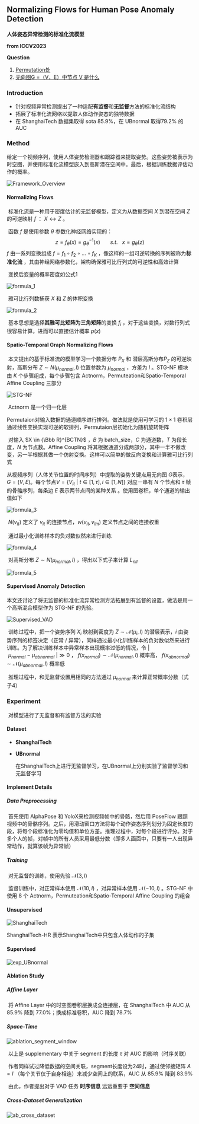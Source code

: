 ## Normalizing Flows for Human Pose Anomaly Detection

**人体姿态异常检测的标准化流模型**

**from ICCV2023**



**Question**

1. [Permutation处](#ques1)
2. [无向图G =（V，E）中节点 V 是什么](#ques2)



### Introduction

- 针对视频异常检测提出了一种适配**有监督**和**无监督**方法的标准化流结构
- 拓展了标准化流网络以提取人体动作姿态的独特数据
- 在 ShanghaiTech 数据集取得 sota 85.9%，在 UBnormal 取得79.2% 的AUC



### Method

​		给定一个视频序列，使用人体姿势检测器和跟踪器来提取姿势。这些姿势被表示为时空图，并使用标准化流模型嵌入到高斯潜在空间中。最后，根据训练数据评估动作的概率。

![Framework_Overview](assets/framework_overview.png)

#### Normalizing Flows

​		标准化流是一种用于密度估计的无监督模型，定义为从数据空间 $X$ 到潜在空间 $Z$ 的可逆映射 $f$ ： $X \leftrightarrow Z$ 。

​		函数 $f$ 是使用参数 $\theta$ 参数化神经网络实现的：
$$
z = f_{\theta}(x)=g^{-1}_{\theta}(x) \ \ \ \ \ \ \ s.t. \ \ \ x=g_{\theta}(z)
$$
​		$f$ 由一系列变换组成 $f = f_1 \circ f_2 \circ \ldots \circ f_K$ ，像这样的一组可逆转换的序列被称为**标准化流** ，其由神经网络参数化，架构确保雅可比行列式的可逆性和高效计算

​		变换后变量的概率密度如公式1

![formula_1](assets/formula_1.png)

​		雅可比行列数捕获 $X$ 和 $Z$ 的体积变换

![formula_2](assets/formula_2.png)

​		基本思想是选择**其雅可比矩阵为三角矩阵**的变换 $f_i$ ，对于这些变换，对数行列式很容易计算，进而可以直接估计概率 $p(x)$

#### Spatio-Temporal Graph Normalizing Flows

​		本文提出的基于标准流的模型学习一个数据分布 $P_X$ 和 潜层高斯分布$P_Z$ 的可逆映射，高斯分布 $Z \sim N(\mu_{normal}, I)$ 位置参数为 $\mu_{normal}$ ，方差为 $I$ 。STG-NF 模块由 $K$ 个步骤组成，每个步骤包含 Actnorm，Permuteation和Spatio-Temporal Affine Coupling 三部分

![STG-NF](assets/STG-NF_Block.png)

​		Actnorm 是一个归一化层

​		<span id="ques1"> Permutaion对输入数据的通道顺序进行排列。做法就是使用可学习的 $1 \times 1$ 卷积层通过线性变换实现可逆的软排列，Permutaion层初始化为随机旋转矩阵 </span>

​		  对输入 $X \in {\Bbb R}^{BCTN}$ ，$B$ 为 batch_size，$C$ 为通道数，$T$ 为段长度，$N$  为节点数。Affine Coupling 将其根据通道分成两部分，其中一半不做改变，另一半根据其做一个仿射变换。这样可以简单的做反向变换和计算雅可比行列式



​		<span id="ques2">从视频序列（人体关节位置的时间序列）中提取的姿势关键点用无向图 $G$表示，$G = (V,E)$。每个节点$V = \{V_{it} \ | \ t \in [1, \tau],i \in [1, N] \}$ 对应一串有 $N$ 个节点和 $\tau$ 帧的骨骼序列，每条边 $E$ 表示两节点间的某种关系</span> 。使用图卷积，单个通道的输出值如下

![formula_3](assets/formula_3.png)

​		$N(v_{it})$ 定义了 $v_{it}$ 的连接节点，$w(v_{it}, v_{lm})$ 定义节点之间的连接权重



​		通过最小化训练样本的负对数似然来进行训练

![formula_4](assets/formula_4.png)

​		对高斯分布 $Z \sim N(\mu_{normal}, I)$ ，得出以下式子来计算 $L_{nll}$

![formula_5](assets/formula_5.png)

#### Supervised Anomaly Detection

​		本文还讨论了将无监督的标准化流异常检测方法拓展到有监督的设置，做法是用一个高斯混合模型作为 STG-NF 的先验。

![Supervised_VAD](assets/Supervised_VAD.png)

​		训练过程中，把一个姿势序列 $X_i$ 映射到密度为 $Z \sim \mathcal N({\mu}_i, I)$ 的潜层表示，$i$ 由姿势序列的标签决定（正常 / 异常），同样通过最小化训练样本的负对数似然来进行训练。为了解决训练样本中异常样本出现概率过低的情况，令 $| \ {\mu}_{normal} \ - \ {\mu}_{abnormal} \ | \gg 0$ ， $f(x_{normal}) \sim \mathcal N(\mu_{normal}, I)$ 概率高， $f(x_{abnormal}) \sim \mathcal N(\mu_{abnormal}, I)$ 概率低

​		推理过程中，和无监督设置用相同的方法通过 $\mu_{normal}$ 来计算正常概率分数（式子4）

### Experiment

​		对模型进行了无监督和有监督方法的实验

#### Dataset

- **ShanghaiTech**

- **UBnormal**

  在ShanghaiTech上进行无监督学习，在UBnormal上分别实验了监督学习和无监督学习

#### Implement Details

##### Data Preprocessing

​		首先使用 AlphaPose 和 YoloX来检测视频帧中的骨骼，然后用 PoseFlow 跟踪视频中的骨骼序列。之后，用滑动窗口方法将每个动作姿态序列划分为固定长度的段，将每个段标准化为零均值和单位方差。推理过程中，对每个段进行评分。对于多个人的帧，对帧中的所有人员采用最低分数（即多人画面中，只要有一人出现异常动作，就算该帧为异常帧）

##### Training

​		对无监督的训练，使用先验 $\mathcal N(3, I)$ 

​		监督训练中，对正常样本使用 $\mathcal N(10, I)$ ，对异常样本使用 $\mathcal N(-10, I)$ 。STG-NF 中使用 8 个 Actnorm，Permuteation和Spatio-Temporal Affine Coupling 的组合

#### Unsupervised

![ShanghaiTech](assets/exp_ShanghaiTech.png)

ShanghaiTech-HR 表示ShanghaiTech中只包含人体动作的子集

#### Supervised 

![exp_UBnormal](assets/exp_UBnormal.png)

#### Ablation Study

##### Affine Layer

​		将 Affine Layer 中的时空图卷积层换成全连接层，在 ShanghaiTech 中 AUC 从 85.9% 降到 77.0%；换成标准卷积，AUC 降到 78.7%

##### Space-Time

![ablation_segment_window](assets/ablation_segment_window.png)

​		以上是 supplementary 中关于 segment 的长度 $\tau$ 对 AUC 的影响（时序关联）

​		作者同样试过降低数据的空间关联，segment长度设为24时，通过使邻接矩阵 $A = I$ （每个关节仅于自身相连）来减少空间上的联系，AUC 从 85.9% 降到 83.9% 

​		由此，作者提出对于 VAD 任务 **时序信息** 远远重要于 **空间信息**

#####  Cross-Dataset Generalization

![ab_cross_dataset](assets/ab_cross_dataset.png)